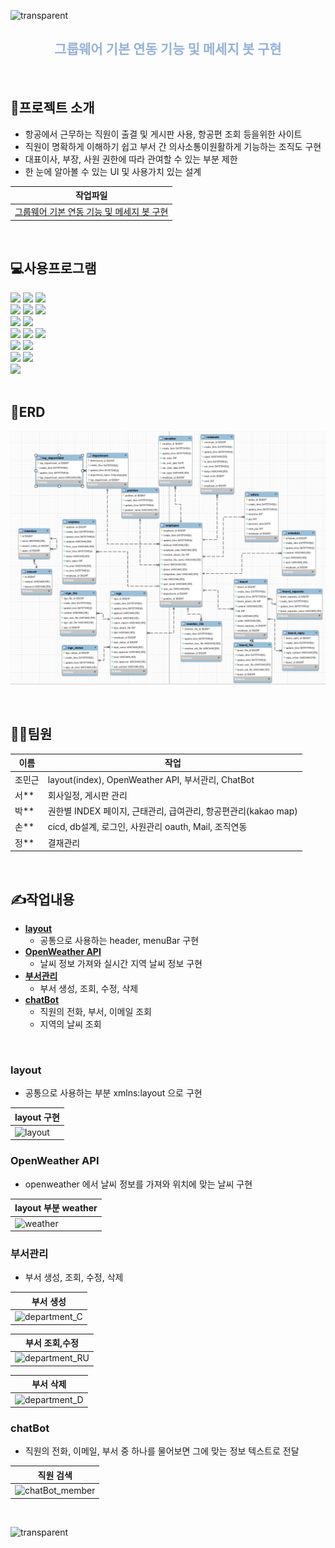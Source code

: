 ![transparent](https://capsule-render.vercel.app/api?type=waving&color=3767a6&fontColor=fff&text=🛫GroupAir&height=250&fontSize=70&fontAlignY=40)
<br>

<h2 align="center" style="color:#96b3d9"> 그룹웨어 기본 연동 기능 및 메세지 봇 구현 </h2>

<br>

## 📕프로젝트 소개

- 항공에서 근무하는 직원이 출결 및 게시판 사용, 항공편 조회 등을위한 사이트
- 직원이 명확하게 이해하기 쉽고 부서 간 의사소통이원활하게 기능하는 조직도 구현
- 대표이사, 부장, 사원 권한에 따라 관여할 수 있는 부분 제한
- 한 눈에 알아볼 수 있는 UI 및 사용가치 있는 설계

| 작업파일                                                                                                 |
|------------------------------------------------------------------------------------------------------|
| [그룹웨어 기본 연동 기능 및 메세지 봇 구현](https://github.com/Jmgjava/team_project2/tree/master/Project2GroupAirTeam) |

<br>

## 💻사용프로그램

<span>
<img src="https://img.shields.io/badge/intellij IDEA-000000?style=flat&logo=intellij IDEA&logoColor=white"/> 
<img src="https://img.shields.io/badge/visualstudio-0075c6?style=flat&logo=visualstudio&logoColor=white"/> 
<img src="https://img.shields.io/badge/java-007396?style=flat&logo=java&logoColor=white"/> 
</span>
<br>
<span>
<img src="https://img.shields.io/badge/queryDsl-4479A1?style=flat&logo=queryDsl&logoColor=white"/>
<img src="https://img.shields.io/badge/gradle-02303A?style=flat&logo=gradle&logoColor=white"/>
<img src="https://img.shields.io/badge/mysql-4479A1?style=flat&logo=mysql&logoColor=white"/> 
</span>
<br>
<span>
<img src="https://img.shields.io/badge/springboot-6DB33F?style=flat&logo=springboot&logoColor=white"/>
<img src="https://img.shields.io/badge/spring data JPA-6DB33F?style=flat&logo=spring data JPA&logoColor=white"/> 
</span>
<br>
<span>
<img src="https://img.shields.io/badge/html5-E34F26?style=flat&logo=html5&logoColor=white"/>
<img src="https://img.shields.io/badge/css3-1572B6?style=flat&logo=css3&logoColor=white"/>
<img src="https://img.shields.io/badge/JavaScript-F7DF1E?style=flat&logo=JavaScript&logoColor=white"/> 
</span>
<br>
<span>
<img src="https://img.shields.io/badge/kakaoMap-FFCD00?style=flat&logo=kakao&logoColor=white"/>
<img src="https://img.shields.io/badge/openweather-ea6e4b?style=flat&logo=openweather&logoColor=white"/>
</span>
<br>
<span>
<img src="https://img.shields.io/badge/thymeleaf-005F0F?style=flat&logo=thymeleaf&logoColor=white"/>
<img src="https://img.shields.io/badge/jquery-0769AD?style=flat&logo=jquery&logoColor=white"/>
</span>
<br>
<span>
<img src="https://img.shields.io/badge/komoran-000000?style=flat&logo=komoran&logoColor=white"/>
</span>
<br>

<br>


## 📁ERD
![img_6.png](/img/img_6.png)

<br>

## 🙍‍♂️팀원
| 이름  | 작업                                            |
|-----|-----------------------------------------------|
| 조민근 | layout(index), OpenWeather API, 부서관리, ChatBot |
| 서** | 회사일정, 게시판 관리                                  |
| 박** | 권한별 INDEX 페이지, 근태관리, 급여관리, 항공편관리(kakao map)   |
| 손** | cicd, db설계, 로그인, 사원관리 oauth, Mail, 조직연동       |
| 정** | 결재관리                                          |

<br>

## ✍작업내용

- [**layout**](#layout)
    - 공통으로 사용하는 header, menuBar 구현
- [**OpenWeather API**](#OpenWeather-API)
    - 날씨 정보 가져와 실시간 지역 날씨 정보 구현
- [**부서관리**](#부서관리)
    - 부서 생성, 조회, 수정, 삭제
- [**chatBot**](#chatBot)
    - 직원의 전화, 부서, 이메일 조회
    - 지역의 날씨 조회

<br>

### layout

- 공통으로 사용하는 부분 xmlns:layout 으로 구현

| layout 구현                                                                                                |
|----------------------------------------------------------------------------------------------------------|
| ![layout](https://github.com/Jmgjava/JMG_projects/assets/154856565/9c97de23-464b-45d4-9c07-a6874e09577f) |

### OpenWeather API

- openweather 에서 날씨 정보를 가져와 위치에 맞는 날씨 구현

| layout 부분 weather                                                                                         |
|-----------------------------------------------------------------------------------------------------------|
| ![weather](https://github.com/Jmgjava/JMG_projects/assets/154856565/8d66fefa-093e-477e-ba6b-61cbafb53a40) |

### 부서관리

- 부서 생성, 조회, 수정, 삭제

| 부서 생성                                                                                                          |
|----------------------------------------------------------------------------------------------------------------|
| ![department_C](https://github.com/Jmgjava/JMG_projects/assets/154856565/c6853801-7be1-4204-913a-476f2b6a581e) |

| 부서 조회,수정                                                                                                        |
|-----------------------------------------------------------------------------------------------------------------|
| ![department_RU](https://github.com/Jmgjava/JMG_projects/assets/154856565/f81ecf1a-4bd2-4621-80da-58daa1d7be0b) |

| 부서 삭제                                                                                                          |
|----------------------------------------------------------------------------------------------------------------|
| ![department_D](https://github.com/Jmgjava/JMG_projects/assets/154856565/de12d69e-e7b2-4cb4-b48f-bae577a8edd0) |

### chatBot

- 직원의 전화, 이메일, 부서 중 하나를 물어보면 그에 맞는 정보 텍스트로 전달

| 직원 검색                                                                                                            |
|------------------------------------------------------------------------------------------------------------------|
| ![chatBot_member](https://github.com/Jmgjava/JMG_projects/assets/154856565/8d90d86e-1c13-4f61-92c7-f80a90c62e8e) |


<br>

![transparent](https://capsule-render.vercel.app/api?type=soft&color=324153&fontColor=fff&text=감사합니다.&animation=fadeIn&height=100&fontSize=40&descAlignY=80&descAlign=70)